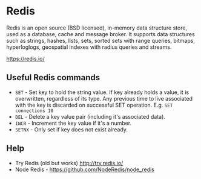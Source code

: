 # Redis 

Redis is an open source (BSD licensed), in-memory data structure store, used as a database, cache and message broker. It supports data structures such as strings, hashes, lists, sets, sorted sets with range queries, bitmaps, hyperloglogs, geospatial indexes with radius queries and streams.

https://redis.io/

## Useful Redis commands

- `SET` - Set key to hold the string value. If key already holds a value, it is overwritten, regardless of its type. Any previous time to live associated with the key is discarded on successful SET operation. E.g. `SET connections 10`
- `DEL` - Delete a key value pair (including it's associated data).
- `INCR` - Increment the key value if it's a number.
- `SETNX` - Only set if key does not exist already.

## Help

- Try Redis (old but works) http://try.redis.io/
- Node Redis - https://github.com/NodeRedis/node_redis
